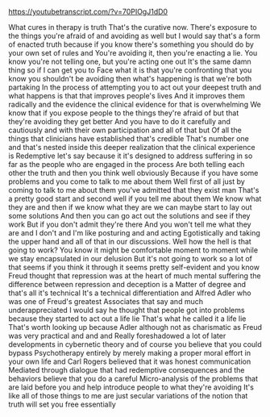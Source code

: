 https://youtubetranscript.com/?v=70PIOgJ1dD0

 What cures in therapy is truth That's the curative now. There's exposure to the things you're afraid of and avoiding as well but I would say that's a form of enacted truth because if you know there's something you should do by your own set of rules and You're avoiding it, then you're enacting a lie. You know you're not telling one, but you're acting one out It's the same damn thing so if I can get you to Face what it is that you're confronting that you know you shouldn't be avoiding then what's happening is that we're both partaking In the process of attempting you to act out your deepest truth and what happens is that that improves people's lives And it improves them radically and the evidence the clinical evidence for that is overwhelming We know that if you expose people to the things they're afraid of but that they're avoiding they get better And you have to do it carefully and cautiously and with their own participation and all of that but Of all the things that clinicians have established that's credible That's number one and that's nested inside this deeper realization that the clinical experience is Redemptive let's say because it it's designed to address suffering in so far as the people who are engaged in the process Are both telling each other the truth and then you think well obviously Because if you have some problems and you come to talk to me about them Well first of all just by coming to talk to me about them you've admitted that they exist man That's a pretty good start and second well if you tell me about them We know what they are and then if we know what they are we can maybe start to lay out some solutions And then you can go act out the solutions and see if they work But if you don't admit they're there And you won't tell me what they are and I don't and I'm like posturing and and acting Egotistically and taking the upper hand and all of that in our discussions. Well how the hell is that going to work? You know it might be comfortable moment to moment while we stay encapsulated in our delusion But it's not going to work so a lot of that seems if you think it through it seems pretty self-evident and you know Freud thought that repression was at the heart of much mental suffering the difference between repression and deception is a Matter of degree and that's all it's technical It's a technical differentiation and Alfred Adler who was one of Freud's greatest Associates that say and much underappreciated I would say he thought that people got into problems because they started to act out a life lie That's what he called it a life lie That's worth looking up because Adler although not as charismatic as Freud was very practical and and and Really foreshadowed a lot of later developments in cybernetic theory and of course you believe that you could bypass Psychotherapy entirely by merely making a proper moral effort in your own life and Carl Rogers believed that it was honest communication Mediated through dialogue that had redemptive consequences and the behaviors believe that you do a careful Micro-analysis of the problems that are laid before you and help introduce people to what they're avoiding It's like all of those things to me are just secular variations of the notion that truth will set you free essentially
